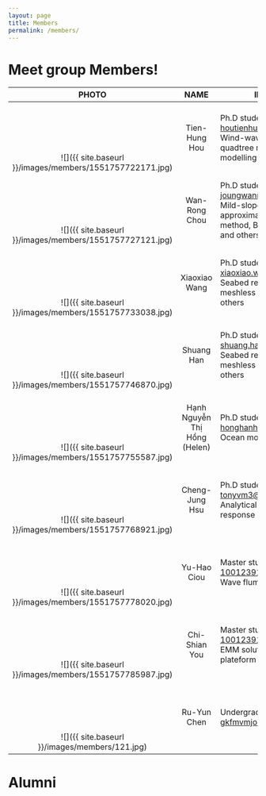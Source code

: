 ```yaml
---
layout: page
title: Members
permalink: /members/
---
```


# Meet group Members!

| PHOTO  | NAME       | INFORMATION  |
|:------:|:----------:|------------|
| <br><br><br><br><br> ![]({{ site.baseurl }}/images/members/1551757722171.jpg) | Tien-Hung Hou | Ph.D student<br>houtienhung@gmail.com<br>Wind-wave model, adaptive quadtree model, ocean modelling and others |
| <br><br><br><br><br> ![]({{ site.baseurl }}/images/members/1551757727121.jpg) | Wan-Rong Chou | Ph.D student<br>joungwanrong@gmail.com<br>Mild-slope equation, step approximations, finite element method, Boussinesq equations, and others |
| <br><br><br><br><br> ![]({{ site.baseurl }}/images/members/1551757733038.jpg) | Xiaoxiao Wang | Ph.D student<br>xiaoxiao.wang@griffithuni.edu.au<br>Seabed response, poroelasticity, meshless numerical method and others |
| <br><br><br><br><br> ![]({{ site.baseurl }}/images/members/1551757746870.jpg) | Shuang Han | Ph.D student<br>shuang.han3@griffithuni.edu.au<br>Seabed response, poroelasticity, meshless numerical method and others |
| <br><br><br><br><br> ![]({{ site.baseurl }}/images/members/1551757755587.jpg) | Hạnh Nguyễn Thị Hồng (Helen) | Ph.D student<br>honghanh.ctt@vimaru.edu.vn<br>Ocean modelling |
| <br><br><br><br><br> ![]({{ site.baseurl }}/images/members/1551757768921.jpg) | Cheng-Jung Hsu | Ph.D student<br>tonyvm3@gmail.com<br>Analytical solutions of soil response by cnoidal waves |
| <br><br><br><br><br> ![]({{ site.baseurl }}/images/members/1551757778020.jpg) | Yu-Hao Ciou | Master student<br>1001239122@stu.nkmu.edu.tw<br>Wave flume experiments |
| <br><br><br><br><br> ![]({{ site.baseurl }}/images/members/1551757785987.jpg) | Chi-Shian You | Master student<br>1001239122@stu.nkmu.edu.tw<br>EMM solution for tension-leg plateform |
| <br><br><br><br><br> ![]({{ site.baseurl }}/images/members/121.jpg) | Ru-Yun Chen | Undergraduate Intern<br>gkfmvmjo@gmail.com |


# Alumni

